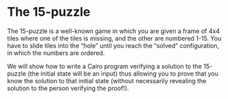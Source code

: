 # The 15-puzzle

The 15-puzzle is a well-known game in which you are given a frame of 4x4 tiles where one of the tiles is missing, and the other are numbered 1-15. You have to slide tiles into the “hole” until you reach the “solved” configuration, in which the numbers are ordered.

We will show how to write a Cairo program verifying a solution to the 15-puzzle (the initial state will be an input) thus allowing you to prove that you know the solution to that initial state (without necessarily revealing the solution to the person verifying the proof!).

